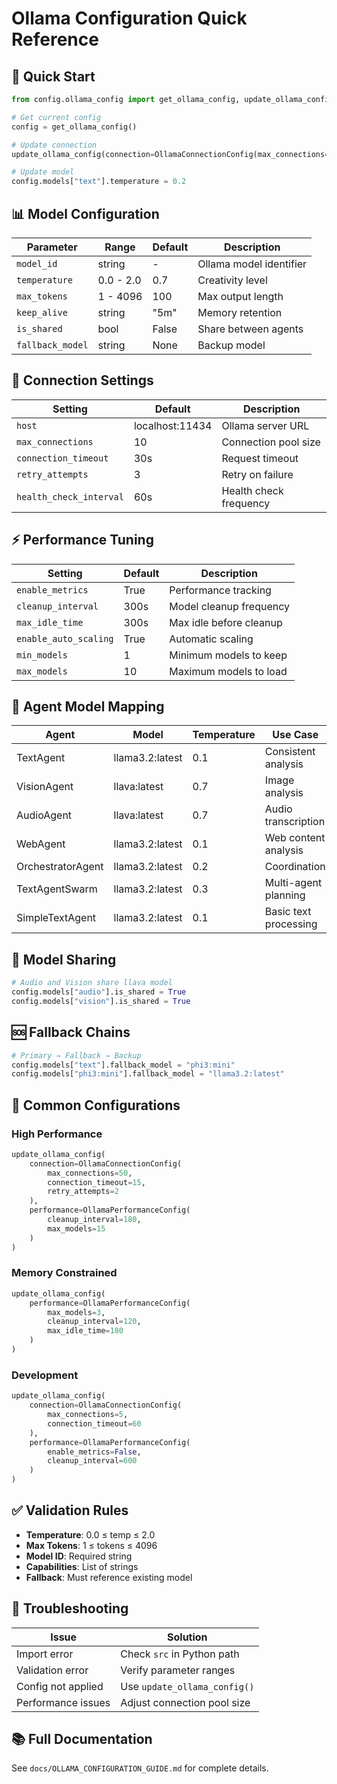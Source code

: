 # Ollama Configuration Quick Reference

## 🚀 Quick Start

```python
from config.ollama_config import get_ollama_config, update_ollama_config

# Get current config
config = get_ollama_config()

# Update connection
update_ollama_config(connection=OllamaConnectionConfig(max_connections=20))

# Update model
config.models["text"].temperature = 0.2
```

## 📊 Model Configuration

| Parameter | Range | Default | Description |
|-----------|-------|---------|-------------|
| `model_id` | string | - | Ollama model identifier |
| `temperature` | 0.0 - 2.0 | 0.7 | Creativity level |
| `max_tokens` | 1 - 4096 | 100 | Max output length |
| `keep_alive` | string | "5m" | Memory retention |
| `is_shared` | bool | False | Share between agents |
| `fallback_model` | string | None | Backup model |

## 🔧 Connection Settings

| Setting | Default | Description |
|---------|---------|-------------|
| `host` | localhost:11434 | Ollama server URL |
| `max_connections` | 10 | Connection pool size |
| `connection_timeout` | 30s | Request timeout |
| `retry_attempts` | 3 | Retry on failure |
| `health_check_interval` | 60s | Health check frequency |

## ⚡ Performance Tuning

| Setting | Default | Description |
|---------|---------|-------------|
| `enable_metrics` | True | Performance tracking |
| `cleanup_interval` | 300s | Model cleanup frequency |
| `max_idle_time` | 300s | Max idle before cleanup |
| `enable_auto_scaling` | True | Automatic scaling |
| `min_models` | 1 | Minimum models to keep |
| `max_models` | 10 | Maximum models to load |

## 🤖 Agent Model Mapping

| Agent | Model | Temperature | Use Case |
|-------|-------|-------------|----------|
| TextAgent | llama3.2:latest | 0.1 | Consistent analysis |
| VisionAgent | llava:latest | 0.7 | Image analysis |
| AudioAgent | llava:latest | 0.7 | Audio transcription |
| WebAgent | llama3.2:latest | 0.1 | Web content analysis |
| OrchestratorAgent | llama3.2:latest | 0.2 | Coordination |
| TextAgentSwarm | llama3.2:latest | 0.3 | Multi-agent planning |
| SimpleTextAgent | llama3.2:latest | 0.1 | Basic text processing |

## 🔄 Model Sharing

```python
# Audio and Vision share llava model
config.models["audio"].is_shared = True
config.models["vision"].is_shared = True
```

## 🆘 Fallback Chains

```python
# Primary → Fallback → Backup
config.models["text"].fallback_model = "phi3:mini"
config.models["phi3:mini"].fallback_model = "llama3.2:latest"
```

## 📝 Common Configurations

### High Performance
```python
update_ollama_config(
    connection=OllamaConnectionConfig(
        max_connections=50,
        connection_timeout=15,
        retry_attempts=2
    ),
    performance=OllamaPerformanceConfig(
        cleanup_interval=180,
        max_models=15
    )
)
```

### Memory Constrained
```python
update_ollama_config(
    performance=OllamaPerformanceConfig(
        max_models=3,
        cleanup_interval=120,
        max_idle_time=180
    )
)
```

### Development
```python
update_ollama_config(
    connection=OllamaConnectionConfig(
        max_connections=5,
        connection_timeout=60
    ),
    performance=OllamaPerformanceConfig(
        enable_metrics=False,
        cleanup_interval=600
    )
)
```

## ✅ Validation Rules

- **Temperature**: 0.0 ≤ temp ≤ 2.0
- **Max Tokens**: 1 ≤ tokens ≤ 4096
- **Model ID**: Required string
- **Capabilities**: List of strings
- **Fallback**: Must reference existing model

## 🚨 Troubleshooting

| Issue | Solution |
|-------|----------|
| Import error | Check `src` in Python path |
| Validation error | Verify parameter ranges |
| Config not applied | Use `update_ollama_config()` |
| Performance issues | Adjust connection pool size |

## 📚 Full Documentation

See `docs/OLLAMA_CONFIGURATION_GUIDE.md` for complete details.
